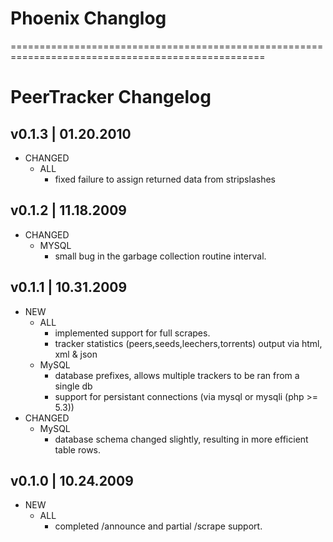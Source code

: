 # Phoenix Changlog

==================================================================================================

# PeerTracker Changelog

## v0.1.3 | 01.20.2010
* CHANGED
    * ALL
        * fixed failure to assign returned data from stripslashes


## v0.1.2 | 11.18.2009
* CHANGED
    * MYSQL
        * small bug in the garbage collection routine interval.


## v0.1.1 | 10.31.2009
* NEW
    * ALL
        * implemented support for full scrapes.
        * tracker statistics (peers,seeds,leechers,torrents) output via html, xml & json
    * MySQL
        * database prefixes, allows multiple trackers to be ran from a single db
        * support for persistant connections (via mysql or mysqli (php >= 5.3))
* CHANGED
    * MySQL
        * database schema changed slightly, resulting in more efficient table rows.


## v0.1.0 | 10.24.2009
* NEW
  * ALL
    * completed /announce and partial /scrape support.